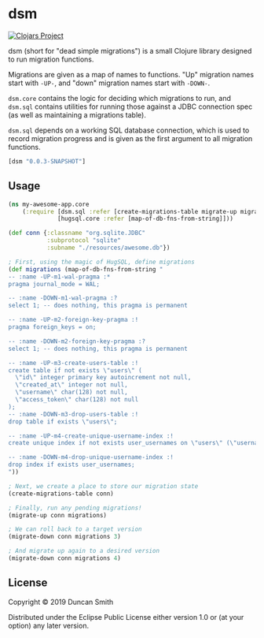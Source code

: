 # dsm
[![Clojars Project](https://img.shields.io/clojars/v/dsm.svg)](https://clojars.org/dsm)

dsm (short for "dead simple migrations") is a small Clojure library designed to run migration functions.

Migrations are given as a map of names to functions. "Up" migration names start with `-UP-`, and "down" migration names start with `-DOWN-`.

`dsm.core` contains the logic for deciding which migrations to run, and `dsm.sql` contains utilities for running those against a JDBC connection spec (as well as maintaining a migrations table).

`dsm.sql` depends on a working SQL database connection, which is used to record migration progress and is given as the first argument to all migration functions.

```clj
[dsm "0.0.3-SNAPSHOT"]
```

## Usage

```clj
(ns my-awesome-app.core
    (:require [dsm.sql :refer [create-migrations-table migrate-up migrate-down]]
              [hugsql.core :refer [map-of-db-fns-from-string]]))

(def conn {:classname "org.sqlite.JDBC"
           :subprotocol "sqlite"
           :subname "./resources/awesome.db"})

; First, using the magic of HugSQL, define migrations
(def migrations (map-of-db-fns-from-string "
-- :name -UP-m1-wal-pragma :*
pragma journal_mode = WAL;

-- :name -DOWN-m1-wal-pragma :?
select 1; -- does nothing, this pragma is permanent

-- :name -UP-m2-foreign-key-pragma :!
pragma foreign_keys = on;

-- :name -DOWN-m2-foreign-key-pragma :?
select 1; -- does nothing, this pragma is permanent

-- :name -UP-m3-create-users-table :!
create table if not exists \"users\" (
  \"id\" integer primary key autoincrement not null,
  \"created_at\" integer not null,
  \"username\" char(128) not null,
  \"access_token\" char(128) not null
);
-- :name -DOWN-m3-drop-users-table :!
drop table if exists \"users\";

-- :name -UP-m4-create-unique-username-index :!
create unique index if not exists user_usernames on \"users\" (\"username\");

-- :name -DOWN-m4-drop-unique-username-index :!
drop index if exists user_usernames;
"))

; Next, we create a place to store our migration state
(create-migrations-table conn)

; Finally, run any pending migrations!
(migrate-up conn migrations) 

; We can roll back to a target version
(migrate-down conn migrations 3)

; And migrate up again to a desired version
(migrate-down conn migrations 4)
```

## License

Copyright © 2019 Duncan Smith

Distributed under the Eclipse Public License either version 1.0 or (at
your option) any later version.
